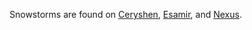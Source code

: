 Snowstorms are found on [Ceryshen](../locations/Ceryshen.md),
[Esamir](../locations/Esamir.md), and [Nexus](../locations/Nexus.md).


